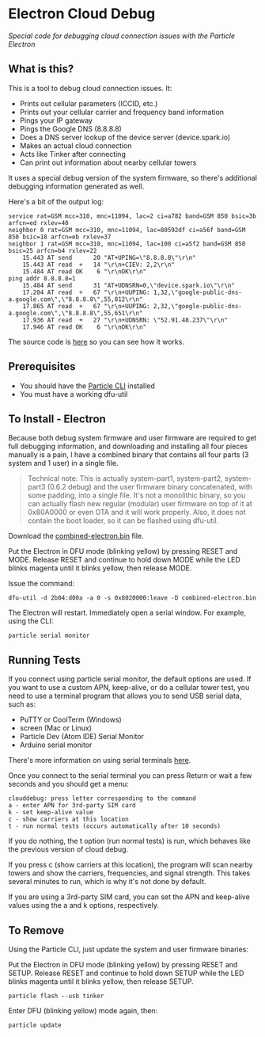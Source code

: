 # Electron Cloud Debug

*Special code for debugging cloud connection issues with the Particle Electron*

## What is this?

This is a tool to debug cloud connection issues. It:

- Prints out cellular parameters (ICCID, etc.)
- Prints out your cellular carrier and frequency band information
- Pings your IP gateway
- Pings the Google DNS (8.8.8.8)
- Does a DNS server lookup of the device server (device.spark.io)
- Makes an actual cloud connection
- Acts like Tinker after connecting 
- Can print out information about nearby cellular towers

It uses a special debug version of the system firmware, so there's additional debugging information generated as well.

Here's a bit of the output log:

```
service rat=GSM mcc=310, mnc=11094, lac=2 ci=a782 band=GSM 850 bsic=3b arfcn=ed rxlev=40
neighbor 0 rat=GSM mcc=310, mnc=11094, lac=80592df ci=a56f band=GSM 850 bsic=18 arfcn=eb rxlev=37
neighbor 1 rat=GSM mcc=310, mnc=11094, lac=100 ci=a5f2 band=GSM 850 bsic=25 arfcn=b4 rxlev=22
    15.443 AT send      20 "AT+UPING=\"8.8.8.8\"\r\n"
    15.443 AT read  +   14 "\r\n+CIEV: 2,2\r\n"
    15.484 AT read OK    6 "\r\nOK\r\n"
ping addr 8.8.8.8=1
    15.484 AT send      31 "AT+UDNSRN=0,\"device.spark.io\"\r\n"
    17.204 AT read  +   67 "\r\n+UUPING: 1,32,\"google-public-dns-a.google.com\",\"8.8.8.8\",55,812\r\n"
    17.865 AT read  +   67 "\r\n+UUPING: 2,32,\"google-public-dns-a.google.com\",\"8.8.8.8\",55,651\r\n"
    17.936 AT read  +   27 "\r\n+UDNSRN: \"52.91.48.237\"\r\n"
    17.946 AT read OK    6 "\r\nOK\r\n"
```

The source code is [here](https://github.com/rickkas7/electron-clouddebug/blob/master/clouddebug-electron.cpp) so you can see how it works. 

## Prerequisites 

- You should have the [Particle CLI](https://docs.particle.io/guide/tools-and-features/cli/electron/) installed
- You must have a working dfu-util


## To Install - Electron

Because both debug system firmware and user firmware are required to get full debugging information, and downloading and installing all four pieces manually is a pain, I have a combined binary that contains all four parts (3 system and 1 user) in a single file.

> Technical note: This is actually system-part1, system-part2, system-part3 (0.6.2 debug) and the user firmware binary concatenated, with some padding, into a single file. It's not a monolithic binary, so you can actually flash new regular (modular) user firmware on top of it at 0x80A0000 or even OTA and it will work properly. Also, it does not contain the boot loader, so it can be flashed using dfu-util.

Download the [combined-electron.bin](https://github.com/rickkas7/electron-clouddebug/raw/master/combined-electron.bin) file.

Put the Electron in DFU mode (blinking yellow) by pressing RESET and MODE. Release RESET and continue to hold down MODE while the LED blinks magenta until it blinks yellow, then release MODE.

Issue the command:

```
dfu-util -d 2b04:d00a -a 0 -s 0x8020000:leave -D combined-electron.bin
```

The Electron will restart. Immediately open a serial window. For example, using the CLI:

```
particle serial monitor
```

## Running Tests

If you connect using particle serial monitor, the default options are used. If you want to use a custom APN, keep-alive, or do a cellular tower test, you need to use a terminal program that allows you to send USB serial data, such as:

- PuTTY or CoolTerm (Windows)
- screen (Mac or Linux)
- Particle Dev (Atom IDE) Serial Monitor
- Arduino serial monitor

There's more information on using serial terminals [here](https://github.com/rickkas7/serial_tutorial).

Once you connect to the serial terminal you can press Return or wait a few seconds and you should get a menu:

```
clouddebug: press letter corresponding to the command
a - enter APN for 3rd-party SIM card
k - set keep-alive value
c - show carriers at this location
t - run normal tests (occurs automatically after 10 seconds)
```

If you do nothing, the t option (run normal tests) is run, which behaves like the previous version of cloud debug.

If you press c (show carriers at this location), the program will scan nearby towers and show the carriers, frequencies, and signal strength. This takes several minutes to run, which is why it's not done by default.

If you are using a 3rd-party SIM card, you can set the APN and keep-alive values using the a and k options, respectively.


## To Remove

Using the Particle CLI, just update the system and user firmware binaries:

Put the Electron in DFU mode (blinking yellow) by pressing RESET and SETUP. Release RESET and continue to hold down SETUP while the LED blinks magenta until it blinks yellow, then release SETUP.

```
particle flash --usb tinker
```

Enter DFU (blinking yellow) mode again, then:

```
particle update
```

